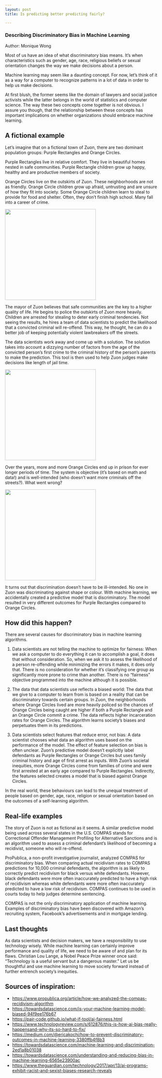 ```yaml
---
layout: post
title: Is predicting better predicting fairly? 

---
```

### Describing Discriminatory Bias in Machine Learning
Author: Monique Wong

Most of us have an idea of what discriminatory bias means. It’s when characteristics such as gender, age, race, religious beliefs or sexual orientation changes the way we make decisions about a person.

Machine learning may seem like a daunting concept. For now, let’s think of it as a way for a computer to recognize patterns in a lot of data in order to help us make decisions.

At first blush, the former seems like the domain of lawyers and social justice activists while the latter belongs in the world of statistics and computer science. The way these two concepts come together is not obvious. I assure you though, that the relationship between these concepts has important implications on whether organizations should embrace machine learning.

## A fictional example

Let’s imagine that on a fictional town of Zuon, there are two dominant population groups: Purple Rectangles and Orange Circles.

Purple Rectangles live in relative comfort. They live in beautiful homes nested in safe communities. Purple Rectangle children grow up happy, healthy and are productive members of society.

Orange Circles live on the outskirts of Zuon. These neighborhoods are not as friendly. Orange Circle children grow up afraid, untrusting and are unsure of how they fit into society. Some Orange Circle children learn to steal to provide for food and shelter. Often, they don’t finish high school. Many fall into a career of crime.

<img src="../images/zuon-1.png" width="300" height="300">

The mayor of Zuon believes that safe communities are the key to a higher quality of life. He begins to police the outskirts of Zuon more heavily. Children are arrested for stealing to deter early criminal tendencies. Not seeing the results, he hires a team of data scientists to predict the likelihood that a convicted criminal will re-offend. This way, he thought, he can do a better job of keeping potentially violent lawbreakers off the streets.

The data scientists work away and come up with a solution. The solution takes into account a dizzying number of factors from the age of the convicted person’s first crime to the criminal history of the person’s parents to make the prediction. This tool is then used to help Zuon judges make decisions like length of jail time.

<img src="../images/zuon-2.png" width="300" height="300">

Over the years, more and more Orange Circles end up in prison for ever longer periods of time. The system is objective (it’s based on math and data!) and is well-intended (who doesn’t want more criminals off the streets?). What went wrong?

<img src="../images/zuon-3.png" width="300" height="300">

It turns out that discrimination doesn’t have to be ill-intended. No one in Zuon was discriminating against shape or colour. With machine learning, we accidentally created a predictive model that is discriminatory. The model resulted in very different outcomes for Purple Rectangles compared to Orange Circles.

## How did this happen?

There are several causes for discriminatory bias in machine learning algorithms.

1) Data scientists are not telling the machine to optimize for fairness: When we ask a computer to do everything it can to accomplish a goal, it does that without consideration. So, when we ask it to assess the likelihood of a person re-offending while minimizing the errors it makes, it does only that. There is no consideration for whether it’s classifying one group as significantly more prone to crime than another. There is no “fairness” objective programmed into the machine although it is possible.

2) The data that data scientists use reflects a biased world: The data that we give to a computer to learn from is based on a reality that can be discriminatory towards certain groups. In Zuon, the neighborhoods where Orange Circles lived are more heavily policed so the chances of Orange Circles being caught are higher if both a Purple Rectangle and an Orange Circle commit a crime. The data reflects higher incarceration rates for Orange Circles. The algorithm learns society’s biases and perpetuates them in its predictions.

3) Data scientists select features that reduce error, not bias: A data scientist chooses what data an algorithm uses based on the performance of the model. The effect of feature selection on bias is often unclear. Zuon’s predictive model doesn’t explicitly label defendants as Purple Rectangles or Orange Circles but uses family criminal history and age of first arrest as inputs. With Zuon’s societal inequities, more Orange Circles come from families of crime and were first arrested at an early age compared to Purple Rectangles. Indirectly, the features selected creates a model that is biased against Orange Circles.

In the real world, these behaviours can lead to the unequal treatment of people based on gender, age, race, religion or sexual orientation based on the outcomes of a self-learning algorithm.

## Real-life examples

The story of Zuon is not as fictional as it seems. A similar predictive model being used across several states in the U.S. COMPAS stands for Correctional Offender Management Profiling for Alternative Sanctions and is an algorithm used to assess a criminal defendant’s likelihood of becoming a recidivist, someone who will re-offend.

ProPublica, a non-profit investigative journalist, analyzed COMPAS for discriminatory bias. When comparing actual recidivism rates to COMPAS predictions for 10,000 criminal defendants, the algorithm is as likely to correctly predict recidivism for black versus white defendants. However, black defendants were more often inaccurately predicted to have a high risk of recidivism whereas white defendants were more often inaccurately predicted to have a low risk of recidivism. COMPAS continues to be used in courts today to help judges determine sentencing.

COMPAS is not the only discriminatory application of machine learning. Examples of discriminatory bias have been discovered with Amazon’s recruiting system, Facebook’s advertisements and in mortgage lending.

## Last thoughts

As data scientists and decision makers, we have a responsibility to use technology wisely. While machine learning can certainly improve performance and quality of life, we need to be aware of and plan for its flaws. Christian Lou Lange, a Nobel Peace Prize winner once said: “Technology is a useful servant but a dangerous master.” Let us be thoughtful and use machine learning to move society forward instead of further entrench society’s inequities.

## Sources of inspiration:

- https://www.propublica.org/article/how-we-analyzed-the-compas-recidivism-algorithm
- https://towardsdatascience.com/is-your-machine-learning-model-biased-94f9ee176b67
- https://pair-code.github.io/what-if-tool/ai-fairness.html
- https://www.technologyreview.com/s/612876/this-is-how-ai-bias-really-happensand-why-its-so-hard-to-fix/
- https://medium.com/@ericakochi/how-to-prevent-discriminatory-outcomes-in-machine-learning-3380ffb4f8b3
- https://towardsdatascience.com/machine-learning-and-discrimination-2ed1a8b01038
- https://towardsdatascience.com/understanding-and-reducing-bias-in-machine-learning-6565e23900ac
- https://www.theguardian.com/technology/2017/apr/13/ai-programs-exhibit-racist-and-sexist-biases-research-reveals